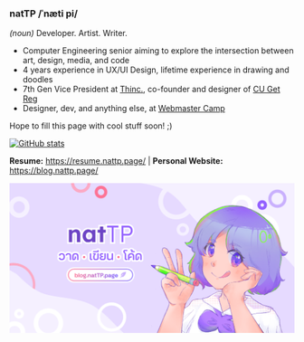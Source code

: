 ### natTP /ˈnæti pi/ 
_(noun)_ Developer. Artist. Writer.

- Computer Engineering senior aiming to explore the intersection between art, design, media, and code
- 4 years experience in UX/UI Design, lifetime experience in drawing and doodles
- 7th Gen Vice President at [Thinc.](https://github.com/thinc-org), co-founder and designer of [CU Get Reg](https://cugetreg.com) 
- Designer, dev, and anything else, at [Webmaster Camp](https://github.com/WebmasterCamp)

Hope to fill this page with cool stuff soon! ;)

[![GitHub stats](https://github-readme-stats.vercel.app/api?username=natTP&count_private=true&show_icons=true&theme=prussian&hide_border=true)](https://github.com/anuraghazra/github-readme-stats)

**Resume:** https://resume.nattp.page/ | **Personal Website:** https://blog.nattp.page/

[<img src="OGimage-default.png">](https://blog.nattp.page/)


